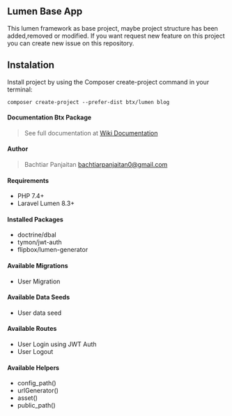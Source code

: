 ## Lumen Base App 
 This lumen framework as base project, maybe project structure has been added,removed or modified. If you want request new feature on this project you can create new issue on this repository. 

## Instalation
Install project by using the Composer create-project command in your terminal:

<code>composer create-project --prefer-dist btx/lumen blog</code>
 
#### Documentation Btx Package
> See full documentation at [Wiki Documentation](https://github.com/bachtiarpanjaitan/btx/wiki)

#### Author
> Bachtiar Panjaitan <bachtiarpanjaitan0@gmail.com>

#### Requirements
- PHP 7.4+
- Laravel Lumen 8.3+

#### Installed Packages
- doctrine/dbal
- tymon/jwt-auth
- flipbox/lumen-generator

#### Available Migrations
- User Migration

#### Available Data Seeds
- User data seed

#### Available Routes
- User Login using JWT Auth
- User Logout

#### Available Helpers
- config_path()
- urlGenerator()
- asset()
- public_path()
